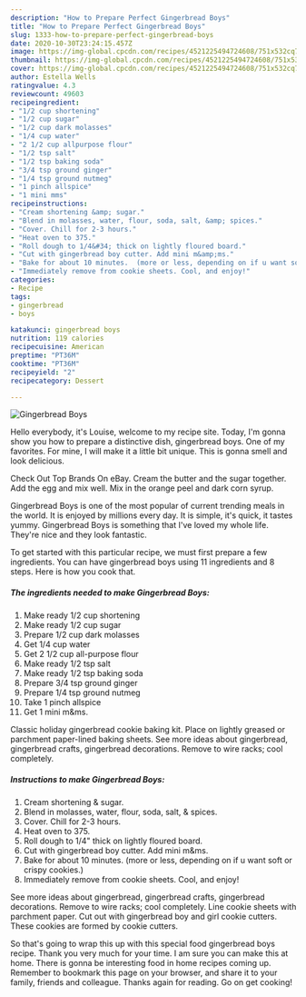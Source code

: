 ```yaml
---
description: "How to Prepare Perfect Gingerbread Boys"
title: "How to Prepare Perfect Gingerbread Boys"
slug: 1333-how-to-prepare-perfect-gingerbread-boys
date: 2020-10-30T23:24:15.457Z
image: https://img-global.cpcdn.com/recipes/4521225494724608/751x532cq70/gingerbread-boys-recipe-main-photo.jpg
thumbnail: https://img-global.cpcdn.com/recipes/4521225494724608/751x532cq70/gingerbread-boys-recipe-main-photo.jpg
cover: https://img-global.cpcdn.com/recipes/4521225494724608/751x532cq70/gingerbread-boys-recipe-main-photo.jpg
author: Estella Wells
ratingvalue: 4.3
reviewcount: 49603
recipeingredient:
- "1/2 cup shortening"
- "1/2 cup sugar"
- "1/2 cup dark molasses"
- "1/4 cup water"
- "2 1/2 cup allpurpose flour"
- "1/2 tsp salt"
- "1/2 tsp baking soda"
- "3/4 tsp ground ginger"
- "1/4 tsp ground nutmeg"
- "1 pinch allspice"
- "1 mini mms"
recipeinstructions:
- "Cream shortening &amp; sugar."
- "Blend in molasses, water, flour, soda, salt, &amp; spices."
- "Cover. Chill for 2-3 hours."
- "Heat oven to 375."
- "Roll dough to 1/4&#34; thick on lightly floured board."
- "Cut with gingerbread boy cutter. Add mini m&amp;ms."
- "Bake for about 10 minutes.  (more or less, depending on if u want soft or crispy cookies.)"
- "Immediately remove from cookie sheets. Cool, and enjoy!"
categories:
- Recipe
tags:
- gingerbread
- boys

katakunci: gingerbread boys 
nutrition: 119 calories
recipecuisine: American
preptime: "PT36M"
cooktime: "PT36M"
recipeyield: "2"
recipecategory: Dessert

---
```



![Gingerbread Boys](https://img-global.cpcdn.com/recipes/4521225494724608/751x532cq70/gingerbread-boys-recipe-main-photo.jpg)

Hello everybody, it's Louise, welcome to my recipe site. Today, I'm gonna show you how to prepare a distinctive dish, gingerbread boys. One of my favorites. For mine, I will make it a little bit unique. This is gonna smell and look delicious.

Check Out Top Brands On eBay. Cream the butter and the sugar together. Add the egg and mix well. Mix in the orange peel and dark corn syrup.

Gingerbread Boys is one of the most popular of current trending meals in the world. It is enjoyed by millions every day. It is simple, it's quick, it tastes yummy. Gingerbread Boys is something that I've loved my whole life. They're nice and they look fantastic.


To get started with this particular recipe, we must first prepare a few ingredients. You can have gingerbread boys using 11 ingredients and 8 steps. Here is how you cook that.

<!--inarticleads1-->

##### The ingredients needed to make Gingerbread Boys:

1. Make ready 1/2 cup shortening
1. Make ready 1/2 cup sugar
1. Prepare 1/2 cup dark molasses
1. Get 1/4 cup water
1. Get 2 1/2 cup all-purpose flour
1. Make ready 1/2 tsp salt
1. Make ready 1/2 tsp baking soda
1. Prepare 3/4 tsp ground ginger
1. Prepare 1/4 tsp ground nutmeg
1. Take 1 pinch allspice
1. Get 1 mini m&amp;ms.


Classic holiday gingerbread cookie baking kit. Place on lightly greased or parchment paper-lined baking sheets. See more ideas about gingerbread, gingerbread crafts, gingerbread decorations. Remove to wire racks; cool completely. 

<!--inarticleads2-->

##### Instructions to make Gingerbread Boys:

1. Cream shortening &amp; sugar.
1. Blend in molasses, water, flour, soda, salt, &amp; spices.
1. Cover. Chill for 2-3 hours.
1. Heat oven to 375.
1. Roll dough to 1/4&#34; thick on lightly floured board.
1. Cut with gingerbread boy cutter. Add mini m&amp;ms.
1. Bake for about 10 minutes.  (more or less, depending on if u want soft or crispy cookies.)
1. Immediately remove from cookie sheets. Cool, and enjoy!


See more ideas about gingerbread, gingerbread crafts, gingerbread decorations. Remove to wire racks; cool completely. Line cookie sheets with parchment paper. Cut out with gingerbread boy and girl cookie cutters. These cookies are formed by cookie cutters. 

So that's going to wrap this up with this special food gingerbread boys recipe. Thank you very much for your time. I am sure you can make this at home. There is gonna be interesting food in home recipes coming up. Remember to bookmark this page on your browser, and share it to your family, friends and colleague. Thanks again for reading. Go on get cooking!
